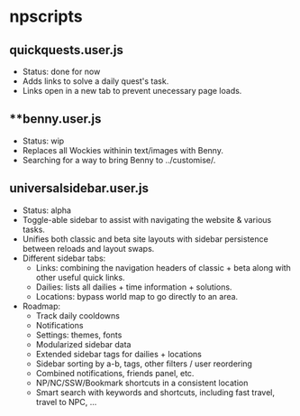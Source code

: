 # npscripts

## **quickquests.user.js**
- Status: done for now
- Adds links to solve a daily quest's task. 
- Links open in a new tab to prevent unecessary page loads.

## **benny.user.js
- Status: wip
- Replaces all Wockies withinin text/images with Benny. 
- Searching for a way to bring Benny to ../customise/.

## universalsidebar.user.js
- Status: alpha
- Toggle-able sidebar to assist with navigating the website & various tasks.
- Unifies both classic and beta site layouts with sidebar persistence between reloads and layout swaps.
- Different sidebar tabs:
    - Links: combining the navigation headers of classic + beta along with other useful quick links.
    - Dailies: lists all dailies + time information + solutions.
    - Locations: bypass world map to go directly to an area.
- Roadmap:
    - Track daily cooldowns
    - Notifications
    - Settings: themes, fonts
    - Modularized sidebar data
    - Extended sidebar tags for dailies + locations
    - Sidebar sorting by a-b, tags, other filters / user reordering
    - Combined notifications, friends panel, etc.
    - NP/NC/SSW/Bookmark shortcuts in a consistent location
    - Smart search with keywords and shortcuts, including fast travel, travel to NPC, ...


